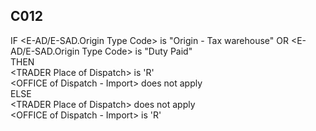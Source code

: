 ## C012
IF &lt;E-AD/E-SAD.Origin Type Code&gt; is "Origin - Tax warehouse"  OR &lt;E-AD/E-SAD.Origin Type Code&gt; is "Duty Paid"  
THEN  
&lt;TRADER Place of Dispatch&gt; is 'R'  
&lt;OFFICE of Dispatch - Import&gt; does not apply  
ELSE  
&lt;TRADER Place of Dispatch&gt; does not apply  
&lt;OFFICE of Dispatch - Import&gt; is 'R'
